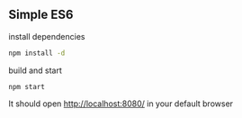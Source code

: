 ## Simple ES6

install dependencies
```sh
npm install -d
```

build and start
```
npm start
```

It should open [http://localhost:8080/](http://localhost:8080/) in your default browser
